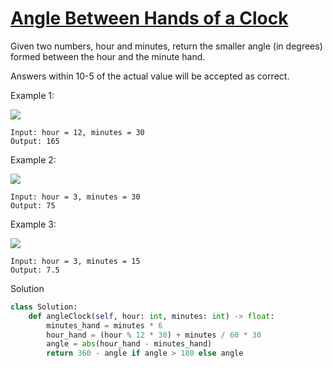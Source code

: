 # [Angle Between Hands of a Clock](https://leetcode.com/problems/angle-between-hands-of-a-clock/description/)

Given two numbers, hour and minutes, return the smaller angle (in degrees) formed between the hour and the minute hand.

Answers within 10-5 of the actual value will be accepted as correct.

Example 1:

![](https://assets.leetcode.com/uploads/2019/12/26/sample_1_1673.png)

```
Input: hour = 12, minutes = 30
Output: 165
```
Example 2:

![](https://assets.leetcode.com/uploads/2019/12/26/sample_2_1673.png)

```
Input: hour = 3, minutes = 30
Output: 75
```
Example 3:

![](https://assets.leetcode.com/uploads/2019/12/26/sample_3_1673.png)

```
Input: hour = 3, minutes = 15
Output: 7.5
```
Solution
```python
class Solution:
    def angleClock(self, hour: int, minutes: int) -> float:
        minutes_hand = minutes * 6
        hour_hand = (hour % 12 * 30) + minutes / 60 * 30
        angle = abs(hour_hand - minutes_hand)
        return 360 - angle if angle > 180 else angle
```
